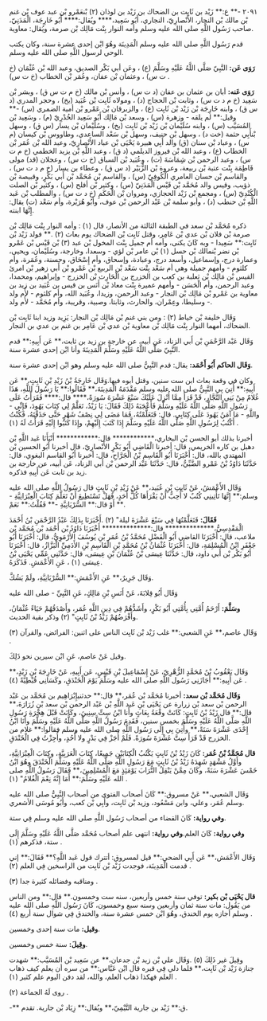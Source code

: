 ٢٠٩١ -** ع:** زَيْد بن ثَابِت بن الضحاك بن زَيْد بن لوذان (٢) بْنعَمْرو بْن عبد عوف بْن غنم بْن مالك بْن النجار، الأَنْصارِيّ، النجاري، أَبُو سَعِيد،**** ويُقال:**** أَبُو خَارِجَة، الْمَدَنِيّ، صاحب رَسُول اللَّهِ صلى الله عليه وسلم وأمه النوار بِنْت مَالِك بْن صرمة، ويُقال: معاوية.

قدم رَسُول اللَّهِ صلى الله عليه وسلم الْمَدِينَة وهُوَ ابْن إحدى عشرة سنة، وكان يكتب الوحي لرسول اللَّهِ صلى الله عليه وسلم.

**رَوَى عَن:** النَّبِيّ صَلَّى اللَّهُ عَلَيْهِ وسَلَّمَ (ع) ، وعَن أبي بَكْر الصديق، وعبد الله بْن عُثْمَان (خ ت س) ، وعثمان بْن عفان، وعُمَر بْن الخطاب (خ ت س) .

**رَوَى عَنه:** أبان بن عثمان بن عفان (د ت س) ، وأنس بْن مالك (خ م ت س ق) ، وبشر بْن سَعِيد (خ م د ت س) ، وثابت بْن الحجاج (د) ، ومولاه ثَابِت بْن عُبَيد (بخ) ، وحجر المدري (د س ق) ، وابنه خَارِجَة بْن زَيْد بْن ثَابِت (ع) ، والزبرقان بْن عَمْرو بْن أمية الضمري (س) -** وقيل:** لم يلقه - وزهرة (س) ، وسعد بْن مَالِك أَبُو سَعِيد الخُدْرِيّ (م) ، وسَعِيد بْن المُسَيَّب (س) ، وابنه سُلَيْمان بْن زَيْد بْن ثَابِت (بخ) ، وسُلَيْمان بْن يسار (س ق) ، وسهل بْنأَبِي حثمة (خت د) ، وسهل بْن حنيف، وسهل بْن سَعْد الساعدي، وطاووس بْن كيسان (م س) ، وعباد بْن سنان (ق) والد أَبِي هبيرة يَحْيَى بْن عباد الأَنْصارِيّ، وعبد الله بْن عُمَر بْن الخطاب (ع) ، وعبد الله بْن فيروز الديلمي (د ق) ، وعبد اللَّهِ بْن يزيد الخطمي (خ م ت س) ، وعبد الرحمن بْن شِِمَاسَةَ (ت) ، وعُبَيد بْن السباق (خ ت س) ، وعجلان (قد) مولى فَاطِمَة بِنْت عتبة بْن ربيعة، وعروة بْن الزُّبَيْر (د س ق) ، وعطاء بن يسار (خ م د ت س) ، والقاسم بْن حسان العامري الْكُوفِيّ (س) ، والقاسم بْن مُحَمَّد بْن أَبي بَكْرٍ، وقبيصة بْن ذؤيب، وقيس والد مُحَمَّد بْن قَيْس الْمَدَنِيّ (س) ، وكثير بْن أفلح (س) ، وكثير بْن الصلت الْكُنْدِيّ (س) ، ومجمع بْن زَيْد الحجازي، ومروان بْن الْحَكَمِ (خ د ت س) ، والمطلب بْن عَبد اللَّهِ بْن حنطب (د) ، وأبو سلمة بْن عَبْد الرحمن بْن عوف، وأَبُو هُرَيْرة، وأم سَعْد (ت) يقال: إِنَّهَا ابنته.

ذكره مُحَمَّد بْن سعد في الطبقة الثالثة من الأنصار، قال (١) : وأمه النوار بِنْت مَالِك بْن صرمة بْن فلان بْن عدي بْن عَامِر، وقتل ثَابِت بْن الضحاك يوم بعاث (٢) .** فولد زَيْد بْن ثَابِت:** سَعِيدا - وبه كَانَ يكنى، وأمه أم جميل بِنْت المخول بْن عبد (٣) بْن قَيْس بْن عَمْرو بْن نضر بْنمالك بْن حسل (١) بْن عامر بْن لؤي - وسعدا، وخارجة، وسُلَيْمان، ويحيى، وعمارة درج، وإسماعيل، وأسعد درج، وعبادة، وإسحاق، وأم إِسْحَاق، وحسنة، وعُمَرة، وأم كلثوم - وأمهم جميلة وهي أم سَعْد بِنْت سَعْد بْن الربيع بْن عَمْرو بْن أَبي زهير بْن امرئ القيس بْن مَالِك بْن ثعلبة بن كعب بن الخزرج بن الْحَارِث بْن الخزرج - وإبراهيم، ومحمدا، وعبد الرحمن، وأم الْحَسَن - وأمهم عميرة بِنْت معاذ بْن أَنَس بن قيس بن عُبَيد بن زيد بن معاوية بن عَمْرو بْن مَالِك بْن النجار - وعبد الرحمن، وزيدا، وعُبَيد الله، وأم كلثوم - لأُم ولد - وسليطا، وعِمْران، والحارث، وثابتا، وصبية، وقريبة، وأم مُحَمَّد - لأُم ولد.

وَقَال خليفة بْن خياط (٢) : ومن بني غنم بْن مَالِك بْن النجار: يَزِيد وزيد ابنا ثَابِت بْن الضحاك، أمهما النوار بِنْت مَالِك بْن معاوية بْن عدي بْن عَامِر بن غنم بن عدي بن النجار.

وَقَال عَبْد الرَّحْمَنِ بْن أَبي الزناد، عَن أبيه، عن خارجة بن زيد بن ثابت،** عَن أَبِيهِ:** قدم النَّبِيّ صَلَّى اللَّهُ عَلَيْهِ وسَلَّمَ الْمَدِينَةَ وأنا ابْن إحدى عشرة سنة.

**وَقَال الحاكم أَبُو أَحْمَد:** يقال: قدم النَّبِيُّ صلى الله عليه وسلم وهو ابْن إحدى عشرة سنة.

وكان في وقعة بعاث ابن ست سنين، وقتل أبوه فيها.وَقَال خَارِجَةُ بْنُ زَيْدِ بْنِ ثَابِتٍ،** عَن أَبِيهِ:** أُتِيَ بِي النَّبِيُّ صلى الله عليه وسلم مَقْدَمَهُ الْمَدِينَةَ،** فَقَالُوا:** يَا رَسُولَ اللَّهِ، هَذَا غُلامٌ مِنْ بَنِي النَّجَّارِ، قَدْ قَرَأَ مِمَّا أُنْزِلَ عَلَيْكَ سَبْعَ عَشْرَةَ سُورَةً،**** قال:**** فَقَرَأْتُ عَلَى رَسُولِ اللَّهِ صَلَّى اللَّهُ عَلَيْهِ وسَلَّمَ فَأَعْجَبَهُ ذَلِكَ فَقَالَ: يَا زَيْدُ، تَعَلَّمْ لِي كِتَابَ يَهُودَ، فَإِنِّي - واللَّهِ - مَا آمَنُ يَهُودَ عَلَى كِتَابِي. قال: فَتَعَلَّمْتُهُ، فَمَا مَضَى لِي نِصْفُ شَهْرٍ حَتَّى حَذَقْتَهُ، فَكُنْتُ أَكْتُبُ لِرَسُولِ اللَّهِ صَلَّى اللَّهُ عَلَيْهِ وسَلَّمَ إِذَا كَتَبَ إِلَيْهِمْ، وإِذَا كَتَبُوا إِلَيْهِ قَرَأْتُ لَهُ (١) .

أخبرنا بذلك أبو الحسن بْن البخاري،************ قال:************ أَنْبَأَنَا عَبد اللَّهِ بْن دهبل بن كاره الخريمي، قال: أخبرنا الْقَاضِي أَبُو بَكْرٍ الأَنْصارِيّ، قال أخبرنا أَبُو الحسين بْن المهتدي بالله، قال: أَخْبَرَنَا أَبُو الْقَاسِمِ بْنُ الْجَرَّاحِ، قال: أخبرنا أَبُو القاسم البغوي، قال: حَدَّثَنَا دَاوُدُ بْنُ عَمْرو الضَّبِّيُّ، قال: حَدَّثَنَا عَبْد الرحمن بْن أَبي الزناد، عَن أبيه، عن خارجة بن زيد بن ثابت عَن أَبِيهِ فذكره.

وَقَال الأَعْمَشُ، عَنْ ثَابِتِ بْنِ عُبَيد،** عَنْ زَيْدِ بْنِ ثَابِتٍ قال رَسُولُ اللَّهِ صلى الله عليه وسلم:** إِنَّهَا تَأْتِينِي كُتُبٌ لا أُحِبُّ أَنْ يَقْرَأَهَا كُلُّ أَحَدٍ، فَهَلْ تَسْتَطِيعَ أَنْ تَعَلَّمَ كِتَابَ الْعِبْرَانِيَّةِ -** أَوْ قال:** السُّرْيَانِيَّةِ -** فَقُلْتُ:** نَعَمْ.

**فَقَالَ:** فَتَعَلَّمْتُهَا فِي سَبْعَ عَشْرَةَ ليلة" (٢) .أَخْبَرَنَا بِذَلِكَ عَبْدُ الرَّحْمَنِ بْنُ أَحْمَدَ الْمَقْدِسِيُّ،************** قال:************** أَخْبَرَنَا دَاوُدُ بْن أَحْمَد بْن مُحَمَّد بْن ملاعب، قال: أَخْبَرَنَا القاضي أَبُو الْفَضْلِ مُحَمَّدُ بْنُ عُمَر بْنِ يُوسُفَ الأُرْمَوِيُّ، قال: أَخْبَرَنَا أَبُو جَعْفَرِ ابْنُ الْمُسْلِمَةِ، قال: أَخْبَرَنَا عُثْمَانُ بْنُ مُحَمَّدِ بْنِ الْقَاسِمِ بْنِ الأَدَمِيِّ الْبَزَّازُ، قال: أَخْبَرَنَا أَبُو بَكْر بْن أَبي داود، قال: حَدَّثَنَا عِيسَى بْنُ عُثْمَانَ بْنِ عِيسَى، قال: حَدَّثَنِي عَمِّي يَحْيَى بْنُ عِيسَى (١) ، عَنِ الأَعْمَشِ. فَذَكَرَهُ.

وَقَال جَرِيرٌ،** عَنِ الأَعْمَشِ:** السُّرْيَانِيَّةِ، ولَمْ يَشُكَّ.

وَقَال أَبُو قِلابَةَ، عَنْ أَنَسِ بْنِ مَالِكٍ، عَنِ النَّبِيِّ - صلى الله عليه

**وسَلَّمَ:** أَرْحَمُ أُمَّتِي بِأُمَّتِي أَبُو بَكْرٍ، وأَشَدُّهُمْ فِي دِينِ اللَّهِ عُمَر، وأَصْدَقُهُمْ حَيَاءً عُثْمَانُ، وأَفْرَضُهُمْ زَيْدُ بْنُ ثَابِتٍ" (٢) وذكر بقية الحديث.

وَقَال عاصم،** عَنِ الشعبي:** غلب زَيْد بْن ثَابِت الناس على اثنين: الفرائض، والقرآن (٣) .

وقيل عَنْ عاصم، عَنِ ابْن سيرين نحو ذَلِكَ.

وَقَال يَعْقُوبُ بْنُ مُحَمَّدٍ الزُّهْرِيّ، عَنْ إِسْمَاعِيلَ بْنِ قَيْسٍ، عَن أَبِيهِ، عَنْ خَارِجَةَ بْنِ زَيْدٍ،** عَن أَبِيهِ:** أَجَازَنِي رَسُول اللَّهِ صلى الله عليه وسَلَّمَ يَوْمَ الْخَنْدَقِ، وكَسَانِي قُبْطِيَّةً (٤) .

**وَقَال مُحَمَّد بْن سعد:** أخبرنا مُحَمَّد بْن عُمَر،** قال:** حدثنيإِبْرَاهِيم بن مُحَمَّد بن عَبْد الرحمن بْن سعد بْن زرارة عن يَحْيَى بْنِ عَبد اللَّهِ بْن عَبْد الرحمن بْن سعد بْنِ زُرَارَةَ،** قال:** قال زَيْدُ بْنُ ثَابِتٍ: كَانَتْ وقْعَةُ بِعَاثٍ وأَنا ابْنُ سِتِّ سِنِينَ، وكَانَتْ قَبْلَ هِجْرَةِ رَسُولِ اللَّهِ صَلَّى اللَّهُ عَلَيْهِ وسَلَّمَ بخمس سنين، فَقَدِمَ رَسُولُ اللَّهِ صَلَّى اللَّهُ عَلَيْهِ وسَلَّمَ وأَنَا ابْنُ إِحْدَى عَشْرَةَ سَنَةً،** وأُتِيَ بِي إِلَى رَسُول اللَّهِ صلى الله عليه وسلم فقالوا:** غلام من الخزرج قَدْ قَرَأَ سِتَّ عَشْرَةَ سُورَةً. فَلَمْ أُجَزْ فِي بَدْرٍ ولا أُحُدٍ، وأُجِزْتُ فِي الْخَنْدَقِ.

**قال مُحَمَّدُ بْنُ عُمَر:** كَانَ زَيْدُ بْنُ ثَابِتٍ يَكْتُبُ الْكِتَابَيْنِ جَمِيعًا، كِتَابَ الْعَرَبِيَّةِ، وكِتَابَ الْعِبْرَانِيَّةِ، وأَوَّلُ مَشْهَدٍ شَهِدَهُ زَيْدُ بْنُ ثَابِتٍ مَعَ رَسُولِ اللَّهِ صَلَّى اللَّهُ عَلَيْهِ وسَلَّمَ الْخَنْدَقَ وهُوَ ابْنُ خَمْسَ عَشْرَةَ سَنَةً، وكَانَ مِمَّنْ يَنْقِلُ التُّرَابَ يَوْمَئِذٍ مَعَ الْمُسْلِمِينَ،** فَقَالَ رَسُولُ اللَّهِ صلى الله عَلَيْهِ وسَلَّمَ:** أَمَا إِنَّهُ نِعْمَ الْغُلامُ" (١) .

وَقَال الشعبي،** عَنْ مسروق:** كَانَ أصحاب الفتوى من أصحاب النَّبِيُّ صلى الله عليه وسلم عُمَر، وعلي، وابن مَسْعُود، وزيد بْن ثَابِت، وأَبِي بْن كعب، وأَبُو مُوسَى الأشعري.

**وفي رواية:** كَانَ القضاء من أصحاب رَسُول اللَّهِ صلى الله عليه وسلم فِي ستة.

**وفي رواية:** كَانَ العلم.**وفي رواية:** انتهى علم أصحاب مُحَمَّد صَلَّى اللَّهُ عَلَيْهِ وسَلَّمَ إِلَى ستة، فذكرهم (١) .

وَقَال الأَعْمَش،** عَن أَبِي الضحى:** قيل لمسروق: أتترك قول عَبد اللَّهِ؟** فَقَالَ:** إني قدمت الْمَدِينَة، فوجدت زَيْد بْن ثَابِت من الراسخين فِي العلم (٢) .

ومناقبه وفضائله كثيرة جدا (٣) .

**قال يَحْيَى بْن بكير:** توفي سنة خمس وأربعين، سنه ست وخمسون.** قال:** ومن الناس من يَقُول: مات سنة ثمان وأربعين وسنه سبع وخمسون، كَانَ رَسُول اللَّهِ صلى الله عليه وسلم أجازه يوم الخندق، وهُوَ ابْن خمس عشرة سنة، والخندق فِي شوال سنة أربع (٤) .

**وقيل:** مات سنة إحدى وخمسين.

**وقِيلَ:** سنة خمس وخمسين.

وقِيلَ غير ذَلِكَ (٥) .وَقَال علي بْن زيد بْن جدعان،** عن سَعِيد بْن المُسَيَّب:** شهدت جنازة زَيْد بْن ثَابِت،** فلما دلي فِي قبره قال ابْن عَبَّاس:** من سره أن يعلم كيف ذهاب العلم فهكذا ذهاب العلم، والله، لقد دفن اليوم علم كثير (١) .

روى لَهُ الجماعة (٢) .

-** ق:** زَيْد بن جارية التَّيْمِيّ،** ويُقال:** زِيَاد بْن جارية. تقدم.